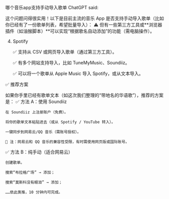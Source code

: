 

哪个音乐app支持手动导入歌单
ChatGPT said:

这个问题问得很实用！以下是目前主流的音乐 App 是否支持手动导入歌单（比如你已经有了一份歌单列表，希望批量导入）：
⚠️ 但有一些第三方工具或**浏览器插件（如油猴脚本）**可以实现“根据歌名自动添加”的功能（需电脑操作）。




4. Spotify

   ✅ 支持从 CSV 或网页导入歌单（通过第三方工具）。

   ✅ 有多个网站支持导入，比如 TuneMyMusic、Soundiiz。

   ✅ 可以将一个歌单从 Apple Music 导入 Spotify，或从文本导入。



✅ 推荐方案

如果你手里已经有歌单文本（如这次我们整理的“带地名的华语歌”），推荐的方案是：
✅ 方法 A：使用 Soundiiz

    在 Soundiiz 上注册账户（免费）。

    将你的歌单文本粘贴进去（或从 Spotify / YouTube 转入）。

    一键同步到网易云/QQ 音乐（需账号授权）。

    🎵 注：网易云和 QQ 音乐的兼容性受限，有时需使用网页版或国际账号。



✅ 方法 B：纯手动（适合网易云）

    创建歌单。

    搜索“布拉格广场” → 添加；

    搜索“莫斯科没有眼泪” → 添加；

    ……依此类推，10 分钟内可完成。